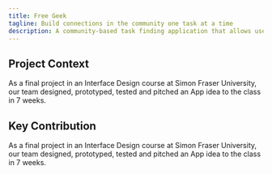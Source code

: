 ```yaml
---
title: Free Geek
tagline: Build connections in the community one task at a time
description: A community-based task finding application that allows users to help their community members with household chores.
---
```


## Project Context

As a final project in an Interface Design course at Simon Fraser University, our team designed, prototyped, tested and pitched an App idea to the class in 7 weeks.

<Project>

## Key Contribution

As a final project in an Interface Design course at Simon Fraser University, our team designed, prototyped, tested and pitched an App idea to the class in 7 weeks.